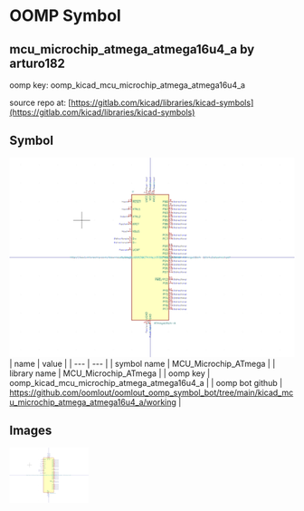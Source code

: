 # OOMP Symbol  
## mcu_microchip_atmega_atmega16u4_a  by arturo182  
  
oomp key: oomp_kicad_mcu_microchip_atmega_atmega16u4_a  
  
source repo at: [https://gitlab.com/kicad/libraries/kicad-symbols](https://gitlab.com/kicad/libraries/kicad-symbols)  
## Symbol  
  
[![working.png](working_600.png)](working.png)  
| name | value | 
| --- | --- | 
| symbol name | MCU_Microchip_ATmega | 
| library name | MCU_Microchip_ATmega | 
| oomp key | oomp_kicad_mcu_microchip_atmega_atmega16u4_a | 
| oomp bot github | https://github.com/oomlout/oomlout_oomp_symbol_bot/tree/main/kicad_mcu_microchip_atmega_atmega16u4_a/working | 
## Images  
  
[![working.png](working_140.png)](working.png)  
